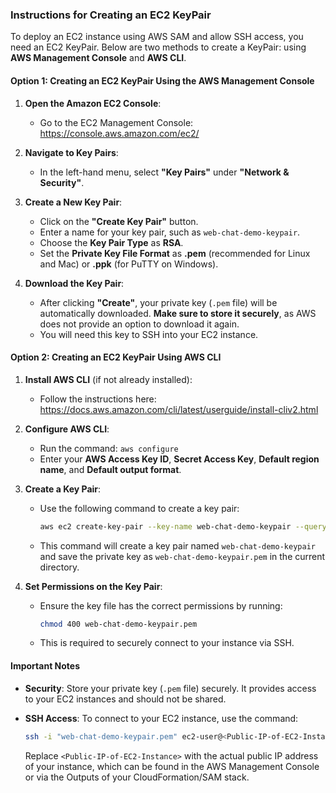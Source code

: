 ### Instructions for Creating an EC2 KeyPair

To deploy an EC2 instance using AWS SAM and allow SSH access, you need an EC2 KeyPair. Below are two methods to create a KeyPair: using **AWS Management Console** and **AWS CLI**.

#### Option 1: Creating an EC2 KeyPair Using the AWS Management Console

1. **Open the Amazon EC2 Console**:
    - Go to the EC2 Management Console: https://console.aws.amazon.com/ec2/

2. **Navigate to Key Pairs**:
    - In the left-hand menu, select **"Key Pairs"** under **"Network & Security"**.

3. **Create a New Key Pair**:
    - Click on the **"Create Key Pair"** button.
    - Enter a name for your key pair, such as `web-chat-demo-keypair`.
    - Choose the **Key Pair Type** as **RSA**.
    - Set the **Private Key File Format** as **.pem** (recommended for Linux and Mac) or **.ppk** (for PuTTY on Windows).

4. **Download the Key Pair**:
    - After clicking **"Create"**, your private key (`.pem` file) will be automatically downloaded. **Make sure to store it securely**, as AWS does not provide an option to download it again.
    - You will need this key to SSH into your EC2 instance.

#### Option 2: Creating an EC2 KeyPair Using AWS CLI

1. **Install AWS CLI** (if not already installed):
    - Follow the instructions here: https://docs.aws.amazon.com/cli/latest/userguide/install-cliv2.html

2. **Configure AWS CLI**:
    - Run the command: `aws configure`
    - Enter your **AWS Access Key ID**, **Secret Access Key**, **Default region name**, and **Default output format**.

3. **Create a Key Pair**:
    - Use the following command to create a key pair:

      ```sh
      aws ec2 create-key-pair --key-name web-chat-demo-keypair --query 'KeyMaterial' --output text > web-chat-demo-keypair.pem
      ```
    - This command will create a key pair named `web-chat-demo-keypair` and save the private key as `web-chat-demo-keypair.pem` in the current directory.

4. **Set Permissions on the Key Pair**:
    - Ensure the key file has the correct permissions by running:

      ```sh
      chmod 400 web-chat-demo-keypair.pem
      ```
    - This is required to securely connect to your instance via SSH.

#### Important Notes
- **Security**: Store your private key (`.pem` file) securely. It provides access to your EC2 instances and should not be shared.
- **SSH Access**: To connect to your EC2 instance, use the command:

  ```sh
  ssh -i "web-chat-demo-keypair.pem" ec2-user@<Public-IP-of-EC2-Instance>
  ```
  Replace `<Public-IP-of-EC2-Instance>` with the actual public IP address of your instance, which can be found in the AWS Management Console or via the Outputs of your CloudFormation/SAM stack.

